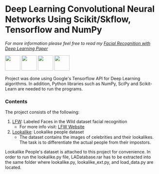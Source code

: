 # Deep Learning Convolutional Neural Networks Using Scikit/Skflow, Tensorflow and NumPy

*For more information please feel free to read my [Facial Recognition with Deep Learning Paper](http://bekhzod0725.github.io/assets/facial_recognition_paper.pdf)*

<img src="https://aptonic.com/blog/wp-content/uploads/2015/08/python-logo.png" width=50px height=50px />
<img src="http://en.data-science-blog.com/wp-content/uploads/sites/4/2015/11/TensorFlow_logo.jpg" width=50px height=50px />
<img src="https://pbs.twimg.com/profile_images/1105548722/scikit-learn-logo_400x400.png" width=50px height=50px />
<img src="http://www.scipy.org/_static/images/numpylogo_med.png" width=50px height=50px />

Project was done using Google's Tensorflow API for Deep Learning algorithms. In addition, Python libraries such as NumPy, SciPy and Scikit-Learn are  needed to run the programs.
 
### Contents
The project consists of the following:

 1. [LFW](https://github.com/bekhzod0725/FaceRecognition/tree/master/LFW): Labeled Faces in the Wild dataset facial recognition
    - For more info visit: [LFW Website](http://vis-www.cs.umass.edu/lfw/)
 2. [Lookalike](https://github.com/bekhzod0725/FaceRecognition/tree/master/Lookalike): Lookalike people dataset
    - The dataset contains the images of celebrities and their lookalikes. The task is to differentiate the actual people from their impostors.
 

Lookalike People's dataset is attached to this project for convenience. In order to run the lookalike.py file, LADatabase.rar has to be extracted into the same folder where lookalike.py, lookalike_ext.py, and load_data.py are located.

